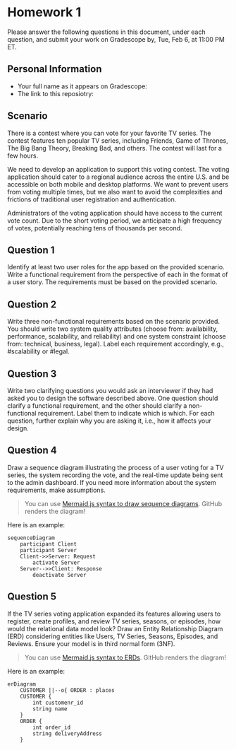# Homework 1

Please answer the following questions in this document, under each question, and submit your work on Gradescope by, Tue, Feb 6, at 11:00 PM ET.

## Personal Information

* Your full name as it appears on Gradescope:
* The link to this reposiotry:

## Scenario

There is a contest where you can vote for your favorite TV series. The contest features ten popular TV series, including Friends, Game of Thrones, The Big Bang Theory, Breaking Bad, and others. The contest will last for a few hours.

We need to develop an application to support this voting contest. The voting application should cater to a regional audience across the entire U.S. and be accessible on both mobile and desktop platforms. We want to prevent users from voting multiple times, but we also want to avoid the complexities and frictions of traditional user registration and authentication.

Administrators of the voting application should have access to the current vote count. Due to the short voting period, we anticipate a high frequency of votes, potentially reaching tens of thousands per second.

## Question 1

Identify at least two user roles for the app based on the provided scenario. Write a functional requirement from the perspective of each in the format of a user story. The requirements must be based on the provided scenario.

## Question 2

Write three non-functional requirements based on the scenario provided. You should write two system quality attributes (choose from: availability, performance, scalability, and reliability) and one system constraint (choose from: technical, business, legal). Label each requirement accordingly, e.g., #scalability or #legal.

## Question 3

Write two clarifying questions you would ask an interviewer if they had asked you to design the software described above. One question should clarify a functional requirement, and the other should clarify a non-functional requirement. Label them to indicate which is which. For each question, further explain why you are asking it, i.e., how it affects your design.

## Question 4

Draw a sequence diagram illustrating the process of a user voting for a TV series, the system recording the vote, and the real-time update being sent to the admin dashboard. If you need more information about the system requirements, make assumptions.

> You can use [Mermaid.js syntax to draw sequence diagrams](https://mermaid.js.org/syntax/sequenceDiagram.html). GitHub renders the diagram!

Here is an example: 

```mermaid 
sequenceDiagram
    participant Client
    participant Server
    Client->>Server: Request
		activate Server
    Server-->>Client: Response
		deactivate Server
```

## Question 5

If the TV series voting application expanded its features allowing users to register, create profiles, and review TV series, seasons, or episodes, how would the relational data model look? Draw an Entity Relationship Diagram (ERD) considering entities like Users, TV Series, Seasons, Episodes, and Reviews. Ensure your model is in third normal form (3NF).

> You can use [Mermaid.js syntax to ERDs](https://mermaid.js.org/syntax/entityRelationshipDiagram.html). GitHub renders the diagram!

Here is an example: 

```mermaid 
erDiagram
    CUSTOMER ||--o{ ORDER : places
    CUSTOMER {
        int customenr_id
        string name
    }
    ORDER {
        int order_id
        string deliveryAddress
    }
```